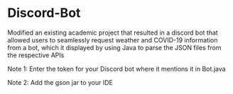 # Discord-Bot

Modified an existing academic project that resulted in a discord bot that allowed users to seamlessly request weather and COVID-19 information from a bot, which it displayed by using Java to parse the JSON files from the respective APIs

Note 1: Enter the token for your Discord bot where it mentions it in Bot.java

Note 2: Add the gson jar to your IDE
